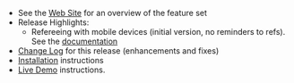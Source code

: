 - See the [Web Site](https://jflamy.github.io/owlcms4/#!index.md#Features) for an overview of the feature set
- Release Highlights:
  - Refereeing with mobile devices (initial version, no reminders to refs).  See the [documentation](https://jflamy.github.io/owlcms4/#!index.md#Refereeing)
- [Change Log](https://github.com/jflamy/owlcms4/milestone/28?closed=1) for this release (enhancements and fixes)
- [Installation](https://jflamy.github.io/owlcms4/#!index.md#Installation) instructions
- [Live Demo](https://jflamy.github.io/owlcms4/#!index.md#Demo) instructions.

